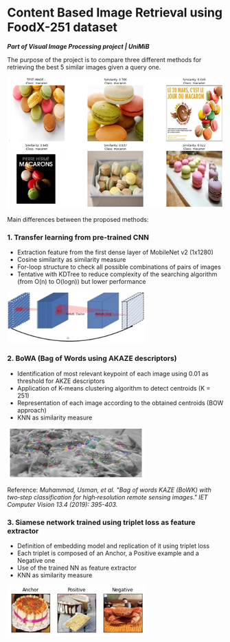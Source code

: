 # Content Based Image Retrieval using FoodX-251 dataset

***Part of Visual Image Processing project | UniMiB***

The purpose of the project is to compare three different methods for retrieving the best 5 similar images given a query one.

<img src="Images/query_example.jpg" width=640>

Main differences between the proposed methods:

### 1. Transfer learning from pre-trained CNN

- Extraction feature from the first dense layer of MobileNet v2 (1x1280)
- Cosine similarity as similarity measure
- For-loop structure to check all possible combinations of pairs of images
- Tentative with KDTree to reduce complexity of the searching algorithm (from O(n) to O(logn)) but lower performance

<img src="Images/cnn_architecture.jpg" width=320 height=120>

### 2. BoWA (Bag of Words using AKAZE descriptors)

- Identification of most relevant keypoint of each image using 0.01 as threshold for AKZE descriptors
- Application of K-means clustering algorithm to detect centroids (K = 251)
- Representation of each image according to the obtained centroids (BOW approach)
- KNN as similarity measure

<img src="Images/akaze_example.jpg" width=320 height=120>

Reference: *Muhammad, Usman, et al. "Bag of words KAZE (BoWK) with two‐step classification for high‐resolution remote sensing images." IET Computer Vision 13.4 (2019): 395-403.*

### 3. Siamese network trained using triplet loss as feature extractor

- Definition of embedding model and replication of it using triplet loss
- Each triplet is composed of an Anchor, a Positive example and a Negative one
- Use of the trained NN as feature extractor
- KNN as similarity measure

<img src="Images/triplet_example.jpg" width=320 height=120>
